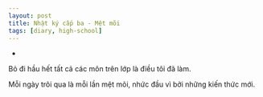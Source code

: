 ```yaml
---
layout: post
title: Nhật ký cấp ba - Mệt mõi
tags: [diary, high-school] 
---
```


- 

Bỏ đi hầu hết tất cả các môn trên lớp là điều tôi đã làm.

Mỗi ngày trôi qua là mỗi lần mệt mõi, nhức đầu vì bởi những kiến thức mới.